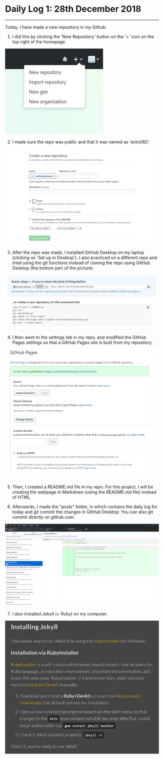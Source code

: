 # Daily Log 1: 28th December 2018
-----

Today, I have made a new repository in my Github.
1. I did this by clicking the 'New Repository' button on the '+' icon on the top right of the homepage.

![img](https://raw.githubusercontent.com/nardienapratama/extra182/master/img/newrepo.JPG)

2. I made sure the repo was public and that it was named as 'extra182'.

![img](https://raw.githubusercontent.com/nardienapratama/extra182/master/img/createnewrepo.JPG)

3. After the repo was made, I installed GitHub Desktop on my laptop (clicking on 'Set up in Desktop'). I also practiced on a different repo and tried using the git functions instead of cloning the repo using GitHub Desktop (the bottom part of the picture).

![img](https://raw.githubusercontent.com/nardienapratama/extra182/master/img/reposetup.JPG)

4. I then went to the settings tab in my repo, and modified the GitHub Pages settings so that a GitHub Pages site is built from my repository.

![img](https://raw.githubusercontent.com/nardienapratama/extra182/master/img/githubpagessetup.JPG)

5. Then, I created a README.md file in my repo. For this project, I will be creating the webpage in Markdown (using the README.md file) instead of HTML.

6. Afterwards, I made the "posts" folder, in which contains the daily log for today and git commit the changes in GitHub Desktop. You can also git commit directly on github.com.

![img](https://raw.githubusercontent.com/nardienapratama/extra182/master/img/commitusinggithubdesktop.JPG)

7. I also installed Jekyll (+ Ruby) on my computer.

![img](https://raw.githubusercontent.com/nardienapratama/extra182/master/img/installjekyll.JPG)
